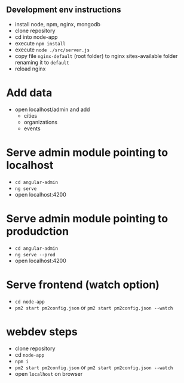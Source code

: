 ## Development env instructions
- install node, npm, nginx, mongodb
- clone repository
- cd into node-app
- execute `npm install`
- execute `node ./src/server.js`
- copy file `nginx-default` (root folder) to nginx sites-available folder renaming it to `default`
- reload nginx

# Add data
- open localhost/admin and add 
    - cities
    - organizations
    - events

# Serve admin module pointing to localhost
- `cd angular-admin`
- `ng serve`
- open localhost:4200

# Serve admin module pointing to produdction
- `cd angular-admin`
- `ng serve --prod`
- open localhost:4200

# Serve frontend (watch option)
- `cd node-app`
- `pm2 start pm2config.json` or `pm2 start pm2config.json --watch`

# webdev steps
- clone repository
- cd `node-app`
- `npm i`
- `pm2 start pm2config.json` or `pm2 start pm2config.json --watch`
- open `localhost` on browser
